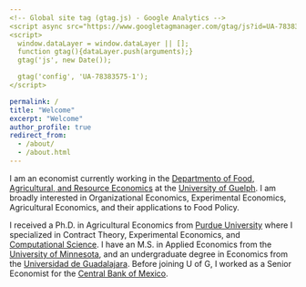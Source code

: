 ```yaml
---
<!-- Global site tag (gtag.js) - Google Analytics -->
<script async src="https://www.googletagmanager.com/gtag/js?id=UA-78383575-1"></script>
<script>
  window.dataLayer = window.dataLayer || [];
  function gtag(){dataLayer.push(arguments);}
  gtag('js', new Date());

  gtag('config', 'UA-78383575-1');
</script>

permalink: /
title: "Welcome"
excerpt: "Welcome"
author_profile: true
redirect_from: 
  - /about/
  - /about.html
---
```


I am an economist currently working in the [Departmento of Food, Agricultural, and Resource Economics](https://www.uoguelph.ca/fare/) at the [University of Guelph](https://www.uoguelph.ca/). I am broadly interested in Organizational Economics, Experimental Economics, Agricultural Economics, and their applications to Food Policy. 

I received a Ph.D. in Agricultural Economics from [Purdue University](https://ag.purdue.edu/agecon/Pages/default.aspx) where I specialized in Contract Theory, Experimental Economics, and [Computational Science](https://www.purdue.edu/gradschool/cigp/). I have an M.S. in Applied Economics from the [University of Minnesota](https://www.apec.umn.edu/), and an undergraduate degree in Economics from the [Universidad de Guadalajara](http://www.cucea.udg.mx/). Before joining U of G, I worked as a Senior Economist for the [Central Bank of Mexico](https://www.banxico.org.mx/indexen.html).
